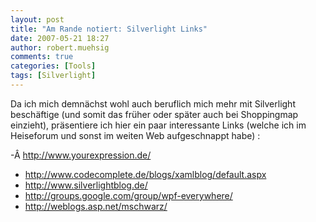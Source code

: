 ```yaml
---
layout: post
title: "Am Rande notiert: Silverlight Links"
date: 2007-05-21 18:27
author: robert.muehsig
comments: true
categories: [Tools]
tags: [Silverlight]
---
```

Da ich mich demnächst wohl auch beruflich mich mehr mit Silverlight beschäftige (und somit das früher oder später auch bei Shoppingmap einzieht), präsentiere ich hier ein paar interessante Links (welche ich im Heiseforum und sonst im weiten Web aufgeschnappt habe) :

-Â <a href="http://www.yourexpression.de/">http://www.yourexpression.de/</a>
- <a href="http://www.codecomplete.de/blogs/xamlblog/default.aspx">http://www.codecomplete.de/blogs/xamlblog/default.aspx</a>
- <a href="http://www.silverlightblog.de/">http://www.silverlightblog.de/</a>
- <a href="http://groups.google.com/group/wpf-everywhere/">http://groups.google.com/group/wpf-everywhere/</a>
- <a href="http://weblogs.asp.net/mschwarz/">http://weblogs.asp.net/mschwarz/</a>
